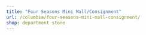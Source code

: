 ```yaml
---
title: "Four Seasons Mini Mall/Consignment"
url: /columbia/four-seasons-mini-mall-consignment/
shop: department store
---
```

